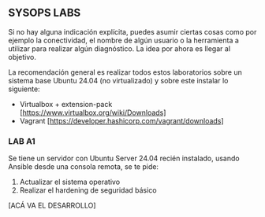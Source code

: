 ## SYSOPS LABS

Si no hay alguna indicación explícita, puedes asumir ciertas cosas como por ejemplo la conectividad, el nombre de algún usuario o la herramienta a utilizar para realizar algún diagnóstico. La idea por ahora es llegar al objetivo.

La recomendación general es realizar todos estos laboratorios sobre un sistema base Ubuntu 24.04 (no virtualizado) y sobre este instalar lo siguiente:
- Virtualbox + extension-pack [https://www.virtualbox.org/wiki/Downloads]
- Vagrant [https://developer.hashicorp.com/vagrant/downloads]

### LAB A1

Se tiene un servidor con Ubuntu Server 24.04 recién instalado, usando Ansible desde una consola remota, se te pide:
1. Actualizar el sistema operativo
2. Realizar el hardening de seguridad básico

[ACÁ VA EL DESARROLLO]

